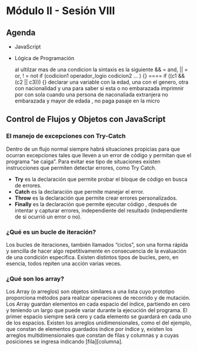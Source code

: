 # Módulo II - Sesión VIII

## Agenda

- JavaScript
- Lógica de Programación

  al ultilzar mas de una condicion la sintaxis es la siguiente
  && = and, || = or, ! = not
  if (codicion1 operador_logio codicion2 ... ) {} ==== if ((c1 && (c2 || c3))) {} declarar una variable con la edad, una con el genero, otra con nacionalidad y una para saber si esta o no embarazada
  imprimnir por con sola cuando una persona de naconaliada extranjera no embarazada y mayor de edada , no paga pasaje en la micro

## Control de Flujos y Objetos con JavaScript

### El manejo de excepciones con Try-Catch

Dentro de un flujo normal siempre habrá situaciones propicias para que ocurran excepciones tales que lleven a un error de código y permitan que el programa “se caiga”. Para evitar ese tipo de situaciones existen instrucciones que permiten detectar errores, como Try Catch.

- **Try** es la declaración que permite probar el bloque de código en busca de errores.
- **Catch** es la declaración que permite manejar el error.
- **Throw** es la declaración que permite crear errores personalizados.
- **Finally** es la declaración que permite ejecutar código , después de intentar y capturar errores, independiente del resultado (independiente de si ocurrió un error o no).

### ¿Qué es un bucle de iteración?

Los bucles de iteraciones, también llamados “ciclos”, son una forma rápida y sencilla de hacer algo repetitivamente en consecuencia de la evaluación de una condición especifica.
Existen distintos tipos de bucles, pero, en esencia, todos repiten una acción varias veces.

### ¿Qué son los array?

Los Array (o arreglos) son objetos similares a una lista cuyo prototipo proporciona métodos para realizar operaciones de recorrido y de mutación. Los Array guardan elementos en cada espacio del índice, partiendo en cero y teniendo un largo que puede variar durante la ejecución del programa. El primer espacio siempre será cero y cada elemento se guardará en cada uno de los espacios.
Existen los arreglos unidimensionales, como el del ejemplo, que constan de elementos guardados índice por índice y, existen los arreglos multidimensionales que constan de filas y columnas y a cuyas posiciones se ingresa indicando \[fila][columna].
